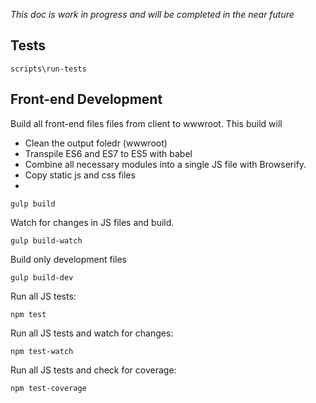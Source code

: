 *This doc is work in progress and will be completed in the near future*

Tests
-----

```  
scripts\run-tests
```
  
Front-end Development
-----------

Build all front-end files files from client to wwwroot. This build will
- Clean the output foledr (wwwroot)
- Transpile ES6 and ES7 to ES5 with babel
- Combine all necessary modules into a single JS file with Browserify.
- Copy static js and css files
- 

```
gulp build
```

Watch for changes in JS files and build.
```
gulp build-watch
```

Build only development files
```
gulp build-dev
```

Run all JS tests:

```  
npm test
```

Run all JS tests and watch for changes:
  
```  
npm test-watch
```

Run all JS tests and check for coverage:
  
```  
npm test-coverage
```
